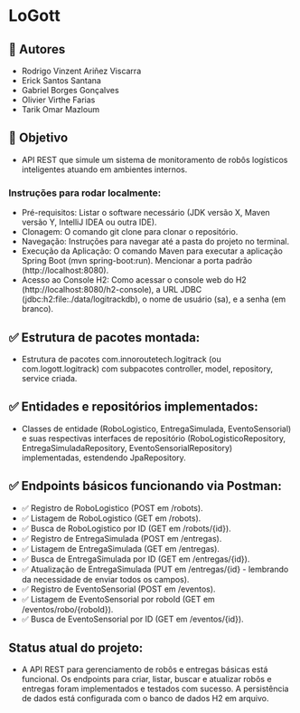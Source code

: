 # LoGott

## 👥 Autores
- Rodrigo Vinzent Ariñez Viscarra 
- Erick Santos Santana 
- Gabriel Borges Gonçalves
- Olivier Virthe Farias
- Tarik Omar Mazloum
  
## 🎯 Objetivo
- API REST que simule um sistema de monitoramento de robôs logísticos inteligentes atuando em ambientes internos.

### Instruções para rodar localmente:
- Pré-requisitos: Listar o software necessário (JDK versão X, Maven versão Y, IntelliJ IDEA ou outra IDE).
-  Clonagem: O comando git clone para clonar o repositório.
- Navegação: Instruções para navegar até a pasta do projeto no terminal.
- Execução da Aplicação: O comando Maven para executar a aplicação Spring Boot (mvn spring-boot:run). Mencionar a porta padrão (http://localhost:8080).
-  Acesso ao Console H2: Como acessar o console web do H2 (http://localhost:8080/h2-console), a URL JDBC (jdbc:h2:file:./data/logitrackdb), o nome de usuário (sa), e a senha (em branco).

## ✅ Estrutura de pacotes montada: 
- Estrutura de pacotes com.innoroutetech.logitrack (ou com.logott.logitrack) com subpacotes controller, model, repository, service criada.

## ✅ Entidades e repositórios implementados:
- Classes de entidade (RoboLogistico, EntregaSimulada, EventoSensorial) e suas respectivas interfaces de repositório (RoboLogisticoRepository, EntregaSimuladaRepository, EventoSensorialRepository) implementadas, estendendo JpaRepository. 

## ✅ Endpoints básicos funcionando via Postman:
- ✅ Registro de RoboLogistico (POST em /robots).
- ✅ Listagem de RoboLogistico (GET em /robots).
- ✅ Busca de RoboLogistico por ID (GET em /robots/{id}).
- ✅ Registro de EntregaSimulada (POST em /entregas).
- ✅ Listagem de EntregaSimulada (GET em /entregas).
- ✅ Busca de EntregaSimulada por ID (GET em /entregas/{id}).
- ✅ Atualização de EntregaSimulada (PUT em /entregas/{id} - lembrando da necessidade de enviar todos os campos).
- ✅ Registro de EventoSensorial (POST em /eventos).
- ✅ Listagem de EventoSensorial por roboId (GET em /eventos/robo/{roboId}).
- ✅ Busca de EventoSensorial por ID (GET em /eventos/{id}).

## Status atual do projeto:
- A API REST para gerenciamento de robôs e entregas básicas está funcional. Os endpoints para criar, listar, buscar e atualizar robôs e entregas foram implementados e testados com sucesso. A persistência de dados está configurada com o banco de dados H2 em arquivo.




